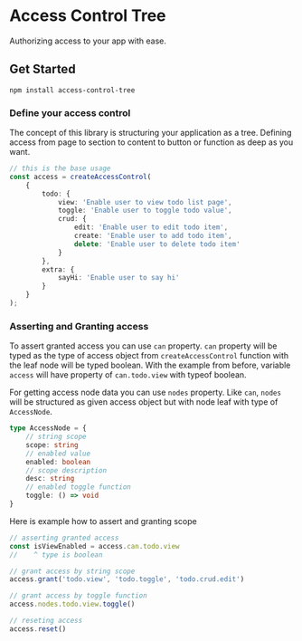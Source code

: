 # Access Control Tree

Authorizing access to your app with ease.

## Get Started

```
npm install access-control-tree
```

### Define your access control

The concept of this library is structuring your application as a tree. Defining access from page to section to content to button or function as deep as you want.

``` ts
// this is the base usage
const access = createAccessControl(
	{
		todo: {
			view: 'Enable user to view todo list page',
			toggle: 'Enable user to toggle todo value',
			crud: {
				edit: 'Enable user to edit todo item',
				create: 'Enable user to add todo item',
				delete: 'Enable user to delete todo item'
			}
		},
		extra: {
			sayHi: 'Enable user to say hi'
		}
	}
);
```

### Asserting and Granting access

To assert granted access you can use `can` property. `can` property will be typed as the type of access object from `createAccessControl` function with the leaf node will be typed boolean. With the example from before, variable `access` will have property of `can.todo.view` with typeof boolean.

For getting access node data you can use `nodes` property. Like `can`, `nodes` will be structured as given access object but with node leaf with type of `AccessNode`.
``` ts
type AccessNode = {
    // string scope
    scope: string
    // enabled value
    enabled: boolean
    // scope description
    desc: string
    // enabled toggle function
    toggle: () => void 
}
```

Here is example how to assert and granting scope

``` ts
// asserting granted access
const isViewEnabled = access.can.todo.view
//    ^ type is boolean

// grant access by string scope
access.grant('todo.view', 'todo.toggle', 'todo.crud.edit')

// grant access by toggle function
access.nodes.todo.view.toggle()

// reseting access
access.reset()
```
